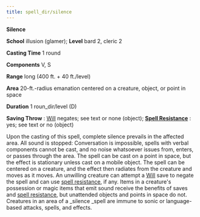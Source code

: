 ```yaml
---
title: spell_dir/silence
---
```

 **Silence**

**School** illusion (glamer); **Level** bard 2, cleric 2

**Casting Time** 1 round

**Components** V, S

**Range** long (400 ft. + 40 ft./level)

**Area** 20-ft.-radius emanation centered on a creature, object, or point in space

**Duration** 1 roun_dir/level (D)

**Saving Throw** : [Will](../combat#_will) negates; see text or none (object); **[Spell Resistance](../glossary#_spell-resistance)** : yes; see text or no (object)

Upon the casting of this spell, complete silence prevails in the affected area. All sound is stopped: Conversation is impossible, spells with verbal components cannot be cast, and no noise whatsoever issues from, enters, or passes through the area. The spell can be cast on a point in space, but the effect is stationary unless cast on a mobile object. The spell can be centered on a creature, and the effect then radiates from the creature and moves as it moves. An unwilling creature can attempt a [Will](../combat#_will) save to negate the spell and can use [spell resistance](../glossary#_spell-resistance), if any. Items in a creature's possession or magic items that emit sound receive the benefits of saves and [spell resistance](../glossary#_spell-resistance), but unattended objects and points in space do not. Creatures in an area of a _silence _spell are immune to sonic or language-based attacks, spells, and effects.

